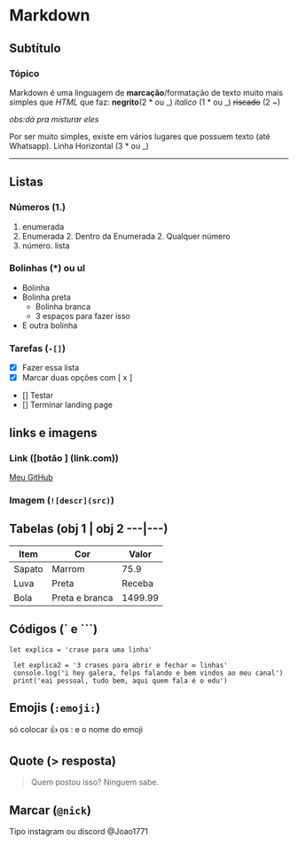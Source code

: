 # Markdown
## Subtítulo
### Tópico

Markdown é uma linguagem de **marcação**/formatação de texto muito mais simples que _HTML_ que faz:
__negrito__(2 * ou _)    *italico* (1 * ou _)   ~~riscado~~  (2 ~)

_obs:dá pra misturar eles_

Por ser muito simples, existe em vários lugares que possuem texto (até Whatsapp).
Linha Horizontal (3 * ou _)

***

## Listas

### Números (1.)
1. enumerada
1. Enumerada
   2. Dentro da Enumerada
   2. Qualquer número 
6. número. lista

### Bolinhas (*) ou ul

* Bolinha
* Bolinha preta
   * Bolinha branca
   * 3 espaços para fazer isso
* E outra bolinha

### Tarefas (`-[]`)

- [x] Fazer essa lista
- [x] Marcar duas opções com [ x ] 
- [] Testar
- [] Terminar landing page

## links e imagens

### Link ([botão ] (link.com))

[Meu GitHub](https://github.com/Joao1771)

### Imagem (`![descr](src)`)



## Tabelas (obj 1 | obj 2   ---|---)

Item | Cor | Valor
---|---|---
Sapato | Marrom | 75.9
Luva | Preta | Receba
Bola | Preta e branca | 1499.99

## Códigos (` e ```)

`let explica = 'crase para uma linha'`

```
 let explica2 = '3 crases para abrir e fechar ∞ linhas'
 console.log('i hey galera, felps falando e bem vindos ao meu canal')
 print('eai pessoal, tudo bem, aqui quem fala é o edu')
```

## Emojis (`:emoji:`)

só colocar :+1: os : e o nome do emoji

## Quote (> resposta)

> Quem postou isso?
Ninguem sabe.

## Marcar (`@nick`)

Tipo instagram ou discord @Joao1771